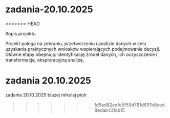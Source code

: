 # zadania-20.10.2025
<<<<<<< HEAD

#opis projektu

Projekt polega na zebraniu, przetworzeniu i analizie danych w celu uzyskania praktycznych
wniosków wspierających podejmowanie decyzji. Główne etapy obejmują: identyfikację źródeł
danych, ich oczyszczenie i transformację, eksploracyjną analizę.

zadania 20.10.2025
=======
zadania 20.10.2025
blazej
mikolaj
piotr
>>>>>>> fd5ad82eefe5f59d781d691b8ced8edab43fab15
